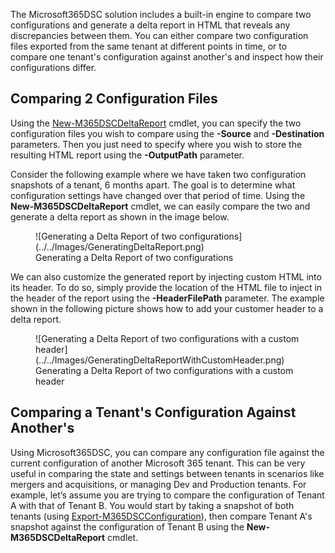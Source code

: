 The Microsoft365DSC solution includes a built-in engine to compare two configurations and generate a delta report in HTML that reveals any discrepancies between them. You can either compare two configuration files exported from the same tenant at different points in time, or to compare one tenant's configuration against another's and inspect how their configurations differ.

## Comparing 2 Configuration Files

Using the <a href="../../cmdlets/New-M365DSCDeltaReport/">New-M365DSCDeltaReport</a> cmdlet, you can specify the two configuration files you wish to compare using the **-Source** and **-Destination** parameters. Then you just need to specify where you wish to store the resulting HTML report using the **-OutputPath** parameter.

Consider the following example where we have taken two configuration snapshots of a tenant, 6 months apart. The goal is to determine what configuration settings have changed over that period of time. Using the **New-M365DSCDeltaReport** cmdlet, we can easily compare the two and generate a delta report as shown in the image below.

<figure markdown>
  ![Generating a Delta Report of two configurations](../../Images/GeneratingDeltaReport.png)
  <figcaption>Generating a Delta Report of two configurations</figcaption>
</figure>

We can also customize the generated report by injecting custom HTML into its header. To do so, simply provide the location of the HTML file to inject in the header of the report using the **-HeaderFilePath** parameter. The example shown in the following picture shows how to add your customer header to a delta report.

<figure markdown>
  ![Generating a Delta Report of two configurations with a custom header](../../Images/GeneratingDeltaReportWithCustomHeader.png)
  <figcaption>Generating a Delta Report of two configurations with a custom header</figcaption>
</figure>

## Comparing a Tenant's Configuration Against Another's

Using Microsoft365DSC, you can compare any configuration file against the current configuration of another Microsoft 365 tenant. This can be very useful in comparing the state and settings between tenants in scenarios like mergers and acquisitions, or managing Dev and Production tenants. For example, let’s assume you are trying to compare the configuration of Tenant A with that of Tenant B. You would start by taking a snapshot of both tenants (using <a href="../../cmdlets/Export-M365DSCConfiguration/" target="_blank">Export-M365DSCConfiguration</a>), then compare Tenant A's snapshot against the configuration of Tenant B using the **New-M365DSCDeltaReport** cmdlet.
